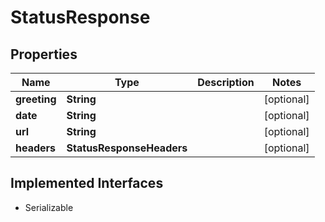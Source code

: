 

# StatusResponse


## Properties

| Name | Type | Description | Notes |
|------------ | ------------- | ------------- | -------------|
|**greeting** | **String** |  |  [optional] |
|**date** | **String** |  |  [optional] |
|**url** | **String** |  |  [optional] |
|**headers** | **StatusResponseHeaders** |  |  [optional] |


## Implemented Interfaces

* Serializable


